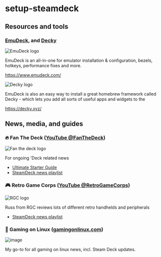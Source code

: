 # setup-steamdeck

## Resources and tools

### [EmuDeck](https://github.com/dragoonDorise/EmuDeck), and [Decky](https://github.com/SteamDeckHomebrew/decky-loader)

![EmuDeck logo](https://github.com/miclgael/setup-steamdeck/assets/4301358/95d05cc5-a1a3-4f6a-aeff-8607fd584092)

EmuDeck is an all-in-one for emulator installation & configuration, bezels, hotkeys, performance fixes and more.

https://www.emudeck.com/

![Decky logo](https://github.com/miclgael/setup-steamdeck/assets/4301358/fe9c8dbd-b0fb-4cf0-a4ee-83ca7312bbbb)

EmuDeck is also an easy way to install a great homebrew framework called Decky - which lets you add all sorts of useful apps and widgets to the 

https://decky.xyz/

## News, media, and guides

### 🔥 Fan The Deck ([YouTube @FanTheDeck](https://www.youtube.com/@FanTheDeck))

![Fan the deck logo](https://github.com/miclgael/setup-steamdeck/assets/4301358/d4aba13b-f317-4ade-bbd0-0f766b4d9d42)

For ongoing 'Deck related news

- [Ultimate Starter Guide](https://www.youtube.com/watch?v=MbpGPqacCos)
- [SteamDeck news playlist](https://www.youtube.com/watch?v=eKSKNOsmQU4&list=PL-VKXX8-Y8OQ9thhAZpTzFXN9JKnhX68v)

### 🎮 Retro Game Corps ([YouTube @RetroGameCorps](https://www.youtube.com/@RetroGameCorps))

![RGC logo](https://github.com/miclgael/setup-steamdeck/assets/4301358/25cf47c1-49fb-46ff-9746-b4cbbd2d4ebc)

Russ from RGC reviews lots of different retro handhelds and peripherals

- [SteamDeck news playlist](https://www.youtube.com/playlist?list=PL1_8CMUErfdsCAu2T_Vfb_SfkYdBrpxim)

### 🐧 Gaming on Linux ([gamingonlinux.com](https://www.gamingonlinux.com/))

![image](https://github.com/miclgael/setup-steamdeck/assets/4301358/c505b591-21de-4ae7-8c00-c58c07fc5052)


My go-to for all gaming on linux news, incl. Steam Deck updates.
